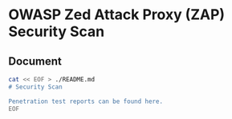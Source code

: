 # OWASP Zed Attack Proxy (ZAP) Security Scan

<!--
https://github.com/axonivy/security-scan/blob/master/Jenkinsfile
-->

## Document

```sh
cat << EOF > ./README.md
# Security Scan

Penetration test reports can be found here.
EOF
```
